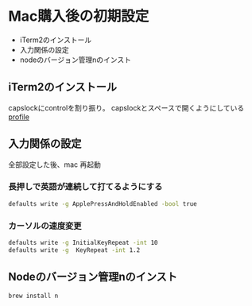 # Mac購入後の初期設定
- iTerm2のインストール
- 入力関係の設定
- nodeのバージョン管理nのインスト

## iTerm2のインストール
capslockにcontrolを割り振り。
capslockとスペースで開くようにしている
[profile](./com.googlecode.iterm2)

## 入力関係の設定
全部設定した後、mac 再起動

### 長押しで英語が連続して打てるようにする
```sh
defaults write -g ApplePressAndHoldEnabled -bool true
```

### カーソルの速度変更
```sh
defaults write -g InitialKeyRepeat -int 10
defaults write -g  KeyRepeat -int 1.2
```

## Nodeのバージョン管理nのインスト
```sh
brew install n
```

